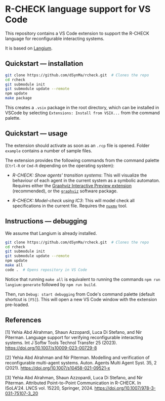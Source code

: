 # R-CHECK language support for VS Code

This repository contains a VS Code extension to support the R-CHECK
language for reconfigurable interacting systems.

It is based on [Langium](https://langium.org/).

## Quickstart — installation

```bash
git clone https://github.com/dSynMa/rcheck.git  # Clones the repo
cd rcheck
git submodule init
git submodule update --remote
npm update
make package
```

This creates a `.vsix` package in the root directory, which can be installed in
VSCode by selecting `Extensions: Install from VSIX...` from the command palette.

## Quickstart — usage

The extension should activate as soon as an `.rcp` file is opened.
Folder `example` contains a number of sample files.

The extension provides the following commands from the command palette (`Ctrl-R` or `Cmd-R` depending on the operating system):

* *R-CHECK: Show agents' transition systems*: This will visualize the behaviour of each agent in the current system as a symbolic automaton. Requires either the [Graphviz Interactive Preview extension](https://marketplace.visualstudio.com/items?itemName=tintinweb.graphviz-interactive-preview) (recommended), or the [`graphviz`](https://graphviz.org/) software package.

* *R-CHECK: Model-check using IC3*: This will model check all specifications in the current file. Requires the [`nuxmv`](https://nuxmv.fbk.eu/) tool.


## Instructions — debugging

We assume that Langium is already installed.

```bash
git clone https://github.com/dSynMa/rcheck.git  # Clones the repo
cd rcheck 
git submodule init
git submodule update --remote
npm update
make all
code .  # Opens repository in VS Code
```

Notice that running `make all` is equivalent to running the commands `npm run langium:generate` followed by `npm run build`.

Then, run `Debug: start debugging` from Code's command palette (default shortcut is `[F5]`).
This will open a new VS Code window with the extension pre-loaded.

## References 

[1] Yehia Abd Alrahman, Shaun Azzopardi, Luca Di Stefano, and Nir Piterman. Language support for verifying reconfigurable interacting systems. Int J Softw Tools Technol Transfer 25 (2023). https://doi.org/10.1007/s10009-023-00729-8

[2] Yehia Abd Alrahman and Nir Piterman. Modelling and verification of reconfigurable multi-agent systems. Auton. Agents Multi Agent Syst. 35, 2 (2021). https://doi.org/10.1007/s10458-021-09521-x

[3] Yehia Abd Alrahman, Shaun Azzopardi, Luca Di Stefano, and Nir Piterman. Attributed Point-to-Point Communication in R-CHECK. In ISoLA'24. LNCS vol. 15220, Springer, 2024. https://doi.org/10.1007/978-3-031-75107-3_20
